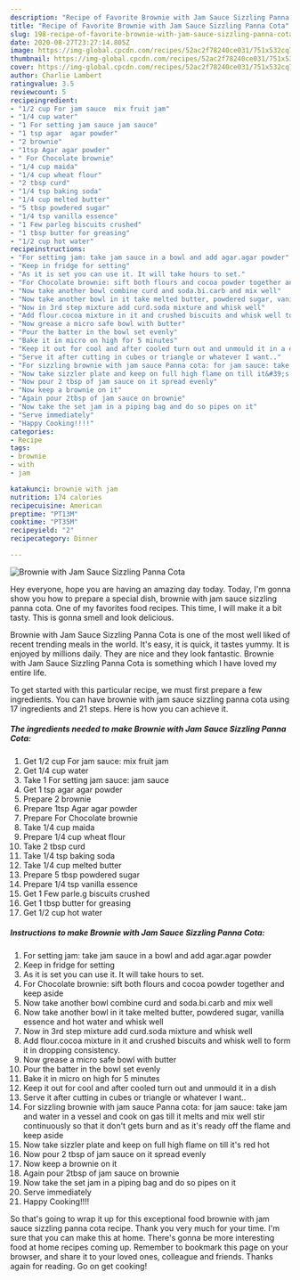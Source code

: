 ```yaml
---
description: "Recipe of Favorite Brownie with Jam Sauce Sizzling Panna Cota"
title: "Recipe of Favorite Brownie with Jam Sauce Sizzling Panna Cota"
slug: 198-recipe-of-favorite-brownie-with-jam-sauce-sizzling-panna-cota
date: 2020-08-27T23:27:14.805Z
image: https://img-global.cpcdn.com/recipes/52ac2f78240ce031/751x532cq70/brownie-with-jam-sauce-sizzling-panna-cota-recipe-main-photo.jpg
thumbnail: https://img-global.cpcdn.com/recipes/52ac2f78240ce031/751x532cq70/brownie-with-jam-sauce-sizzling-panna-cota-recipe-main-photo.jpg
cover: https://img-global.cpcdn.com/recipes/52ac2f78240ce031/751x532cq70/brownie-with-jam-sauce-sizzling-panna-cota-recipe-main-photo.jpg
author: Charlie Lambert
ratingvalue: 3.5
reviewcount: 5
recipeingredient:
- "1/2 cup For jam sauce  mix fruit jam"
- "1/4 cup water"
- "1 For setting jam sauce jam sauce"
- "1 tsp agar  agar powder"
- "2 brownie"
- "1tsp Agar agar powder"
- " For Chocolate brownie"
- "1/4 cup maida"
- "1/4 cup wheat flour"
- "2 tbsp curd"
- "1/4 tsp baking soda"
- "1/4 cup melted butter"
- "5 tbsp powdered sugar"
- "1/4 tsp vanilla essence"
- "1 Few parleg biscuits crushed"
- "1 tbsp butter for greasing"
- "1/2 cup hot water"
recipeinstructions:
- "For setting jam: take jam sauce in a bowl and add agar.agar powder"
- "Keep in fridge for setting"
- "As it is set you can use it. It will take hours to set."
- "For Chocolate brownie: sift both flours and cocoa powder together and keep aside"
- "Now take another bowl combine curd and soda.bi.carb and mix well"
- "Now take another bowl in it take melted butter, powdered sugar, vanilla essence and hot water and whisk well"
- "Now in 3rd step mixture add curd.soda mixture and whisk well"
- "Add flour.cocoa mixture in it and crushed biscuits and whisk well to form it in dropping consistency."
- "Now grease a micro safe bowl with butter"
- "Pour the batter in the bowl set evenly"
- "Bake it in micro on high for 5 minutes"
- "Keep it out for cool and after cooled turn out and unmould it in a dish"
- "Serve it after cutting in cubes or triangle or whatever I want.."
- "For sizzling brownie with jam sauce Panna cota: for jam sauce: take jam and water in a vessel and cook on gas till it melts and mix well stir continuously so that it don&#39;t gets burn and as it&#39;s ready off the flame and keep aside"
- "Now take sizzler plate and keep on full high flame on till it&#39;s red hot"
- "Now pour 2 tbsp of jam sauce on it spread evenly"
- "Now keep a brownie on it"
- "Again pour 2tbsp of jam sauce on brownie"
- "Now take the set jam in a piping bag and do so pipes on it"
- "Serve immediately"
- "Happy Cooking!!!!"
categories:
- Recipe
tags:
- brownie
- with
- jam

katakunci: brownie with jam 
nutrition: 174 calories
recipecuisine: American
preptime: "PT13M"
cooktime: "PT35M"
recipeyield: "2"
recipecategory: Dinner

---
```



![Brownie with Jam Sauce Sizzling Panna Cota](https://img-global.cpcdn.com/recipes/52ac2f78240ce031/751x532cq70/brownie-with-jam-sauce-sizzling-panna-cota-recipe-main-photo.jpg)

Hey everyone, hope you are having an amazing day today. Today, I'm gonna show you how to prepare a special dish, brownie with jam sauce sizzling panna cota. One of my favorites food recipes. This time, I will make it a bit tasty. This is gonna smell and look delicious.



Brownie with Jam Sauce Sizzling Panna Cota is one of the most well liked of recent trending meals in the world. It's easy, it is quick, it tastes yummy. It is enjoyed by millions daily. They are nice and they look fantastic. Brownie with Jam Sauce Sizzling Panna Cota is something which I have loved my entire life.


To get started with this particular recipe, we must first prepare a few ingredients. You can have brownie with jam sauce sizzling panna cota using 17 ingredients and 21 steps. Here is how you can achieve it.

<!--inarticleads1-->

##### The ingredients needed to make Brownie with Jam Sauce Sizzling Panna Cota:

1. Get 1/2 cup For jam sauce:  mix fruit jam
1. Get 1/4 cup water
1. Take 1 For setting jam sauce: jam sauce
1. Get 1 tsp agar  agar powder
1. Prepare 2 brownie
1. Prepare 1tsp Agar agar powder
1. Prepare  For Chocolate brownie
1. Take 1/4 cup maida
1. Prepare 1/4 cup wheat flour
1. Take 2 tbsp curd
1. Take 1/4 tsp baking soda
1. Take 1/4 cup melted butter
1. Prepare 5 tbsp powdered sugar
1. Prepare 1/4 tsp vanilla essence
1. Get 1 Few parle.g biscuits crushed
1. Get 1 tbsp butter for greasing
1. Get 1/2 cup hot water




<!--inarticleads2-->

##### Instructions to make Brownie with Jam Sauce Sizzling Panna Cota:

1. For setting jam: take jam sauce in a bowl and add agar.agar powder
1. Keep in fridge for setting
1. As it is set you can use it. It will take hours to set.
1. For Chocolate brownie: sift both flours and cocoa powder together and keep aside
1. Now take another bowl combine curd and soda.bi.carb and mix well
1. Now take another bowl in it take melted butter, powdered sugar, vanilla essence and hot water and whisk well
1. Now in 3rd step mixture add curd.soda mixture and whisk well
1. Add flour.cocoa mixture in it and crushed biscuits and whisk well to form it in dropping consistency.
1. Now grease a micro safe bowl with butter
1. Pour the batter in the bowl set evenly
1. Bake it in micro on high for 5 minutes
1. Keep it out for cool and after cooled turn out and unmould it in a dish
1. Serve it after cutting in cubes or triangle or whatever I want..
1. For sizzling brownie with jam sauce Panna cota: for jam sauce: take jam and water in a vessel and cook on gas till it melts and mix well stir continuously so that it don&#39;t gets burn and as it&#39;s ready off the flame and keep aside
1. Now take sizzler plate and keep on full high flame on till it&#39;s red hot
1. Now pour 2 tbsp of jam sauce on it spread evenly
1. Now keep a brownie on it
1. Again pour 2tbsp of jam sauce on brownie
1. Now take the set jam in a piping bag and do so pipes on it
1. Serve immediately
1. Happy Cooking!!!!




So that's going to wrap it up for this exceptional food brownie with jam sauce sizzling panna cota recipe. Thank you very much for your time. I'm sure that you can make this at home. There's gonna be more interesting food at home recipes coming up. Remember to bookmark this page on your browser, and share it to your loved ones, colleague and friends. Thanks again for reading. Go on get cooking!
